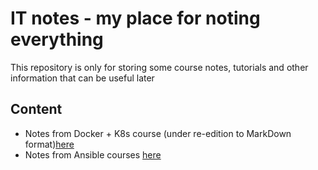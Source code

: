 # IT notes - my place for noting everything

This repository is only for storing some course notes, tutorials and other information that can be useful later

## Content

* Notes from Docker + K8s course (under re-edition to MarkDown format)[here](./Courses/DockerCourse.md)
* Notes from Ansible courses [here](./Courses/AnsibleCourse.md)
